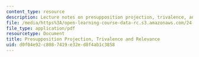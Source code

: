 ```yaml
---
content_type: resource
description: Lecture notes on presupposition projection, trivalence, and relevance.
file: /media/https%3A/open-learning-course-data-rc.s3.amazonaws.com/24-954-pragmatics-in-linguistic-theory-spring-2010/d0f04e92c8087419e32ed8f4ab1c3858_MIT24_954S10_lec08.pdf
file_type: application/pdf
resourcetype: Document
title: Presupposition Projection, Trivalence and Relevance
uid: d0f04e92-c808-7419-e32e-d8f4ab1c3858
---
```

